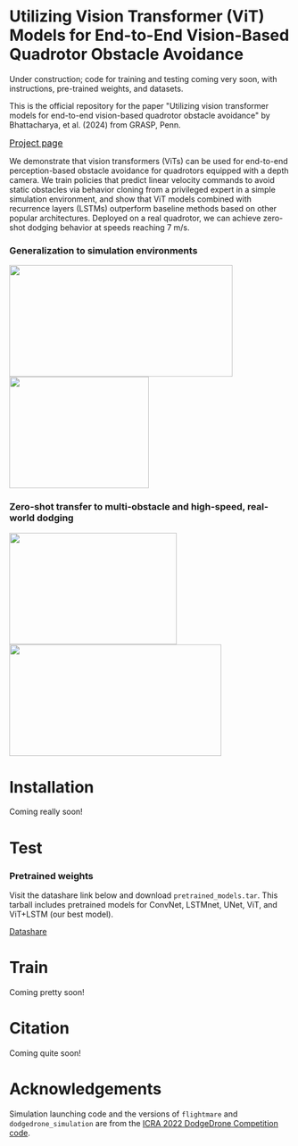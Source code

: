# Utilizing Vision Transformer (ViT) Models for End-to-End Vision-Based Quadrotor Obstacle Avoidance

Under construction; code for training and testing coming very soon, with instructions, pre-trained weights, and datasets.

This is the official repository for the paper "Utilizing vision transformer models for end-to-end vision-based quadrotor obstacle avoidance" by Bhattacharya, et al. (2024) from GRASP, Penn.

<font size="3"><u>[Project page](https://www.anishbhattacharya.com/research/vit-depthfly)</u></font>

We demonstrate that vision transformers (ViTs) can be used for end-to-end perception-based obstacle avoidance for quadrotors equipped with a depth camera. We train policies that predict linear velocity commands to avoid static obstacles via behavior cloning from a privileged expert in a simple simulation environment, and show that ViT models combined with recurrence layers (LSTMs) outperform baseline methods based on other popular architectures. Deployed on a real quadrotor, we can achieve zero-shot dodging behavior at speeds reaching 7 m/s.

<!-- GIFs -->

### Generalization to simulation environments

<!-- insert gif here form media folder -->
<!-- ![Generalization to simulation trees](media/vitlstm_trees.gif) -->
<img src="media/trees-vitlstm.gif" width="400" height="200">

<!-- ![Generalization to window gap](media/walls-vitlstm.gif) -->
<img src="media/walls-vitlstm.gif" width="250" height="200">
<br>

### Zero-shot transfer to multi-obstacle and high-speed, real-world dodging

<img src="media/multi-obstacle-vitlstm.gif" width="300" height="200">

<img src="media/7ms-vitlstm.gif" width="380" height="200">


# Installation

Coming really soon!

# Test

### Pretrained weights

Visit the datashare link below and download `pretrained_models.tar`. This tarball includes pretrained models for ConvNet, LSTMnet, UNet, ViT, and ViT+LSTM (our best model).

[Datashare](https://upenn.app.box.com/v/ViT-quad-datashare)

# Train

Coming pretty soon!

# Citation

Coming quite soon!

# Acknowledgements

Simulation launching code and the versions of `flightmare` and `dodgedrone_simulation` are from the [ICRA 2022 DodgeDrone Competition code](https://github.com/uzh-rpg/agile_flight).
